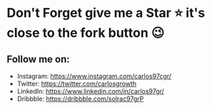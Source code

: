 # Don't Forget give me a Star ⭐️ it's close to the fork button 😉
## Follow me on:
- Instagram: https://www.instagram.com/carlos97cgr/
- Twitter: https://twitter.com/carlosgrowth
- LinkedIn: https://www.linkedin.com/in/carlos97gr/
- Dribbble: https://dribbble.com/solrac97grP